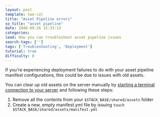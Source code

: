 ```yaml
---
layout: post
template: two-col
title: "Asset Pipeline errors"
so_title: "asset pipeline"
date: 2040-09-26 15:33:13
categories: 
lead: How you can troubleshoot asset pipeline issues
search-tags: ['']
tags: ['Troubleshooting', 'Deployment']
tutorial: true
difficulty: 0
---
```


If you're experiencing deployment failures to do with your asset pipeline manifest configurations, this could be due to issues with old assets.

You can clear up old assets on the server manually by [starting a terminal connection to your server](http://help.cloud66.com/building-your-stack/ssh-to-your-server) and following these steps:

<ol class="article-list">
<li>Remove all the contents from your <code>$STACK_BASE/shared/assets</code> folder</li>
<li>Create a new, empty manifest.yml file by issuing <code>touch $STACK_BASE/shared/assets/manifest.yml</code></li>
</ol>
